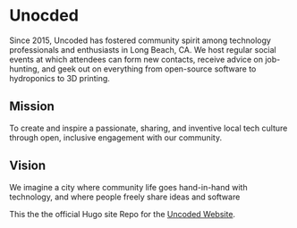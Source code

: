 # Unocded

Since 2015, Uncoded has fostered community spirit among technology professionals and enthusiasts in Long Beach, CA. We host regular social events at which attendees can form new contacts, receive advice on job-hunting, and geek out on everything from open-source software to hydroponics to 3D printing.

## Mission

To create and inspire a passionate, sharing, and inventive local tech culture through open, inclusive engagement with our community.

## Vision

We imagine a city where community life goes hand-in-hand with technology, and where people freely share ideas and software

This the the official Hugo site Repo for the [Uncoded Website](https://uncoded.org/).
